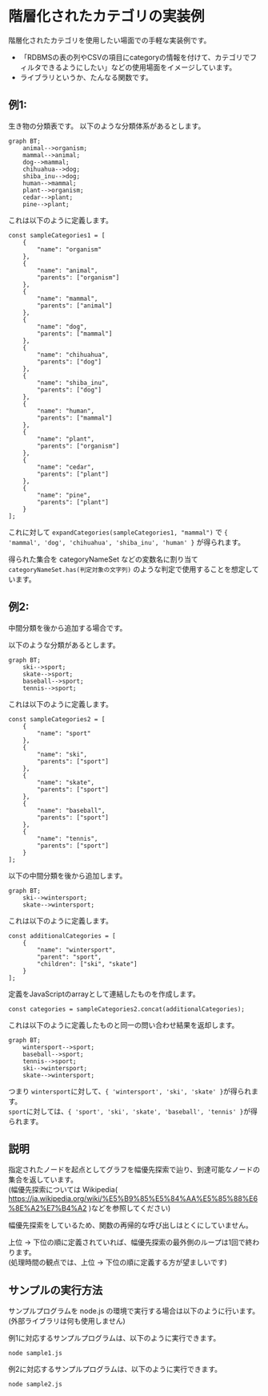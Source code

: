 # 階層化されたカテゴリの実装例
階層化されたカテゴリを使用したい場面での手軽な実装例です。
- 「RDBMSの表の列やCSVの項目にcategoryの情報を付けて、カテゴリでフィルタできるようにしたい」などの使用場面をイメージしています。
- ライブラリというか、たんなる関数です。

## 例1: 
生き物の分類表です。
以下のような分類体系があるとします。

```mermaid
graph BT;
    animal-->organism;
    mammal-->animal;
    dog-->mammal;
    chihuahua-->dog;
    shiba_inu-->dog;
    human-->mammal;
    plant-->organism;
    cedar-->plant;
    pine-->plant;
```

これは以下のように定義します。
```
const sampleCategories1 = [
    {
        "name": "organism"
    },
    {
        "name": "animal",
        "parents": ["organism"]
    },
    {
        "name": "mammal",
        "parents": ["animal"]
    },
    {
        "name": "dog",
        "parents": ["mammal"]
    },
    {
        "name": "chihuahua",
        "parents": ["dog"]
    },
    {
        "name": "shiba_inu",
        "parents": ["dog"]
    },
    {
        "name": "human",
        "parents": ["mammal"]
    },
    {
        "name": "plant",
        "parents": ["organism"]
    },
    {
        "name": "cedar",
        "parents": ["plant"]
    },
    {
        "name": "pine",
        "parents": ["plant"]
    }
];
```

これに対して ```expandCategories(sampleCategories1, "mammal")``` で ```{ 'mammal', 'dog', 'chihuahua', 'shiba_inu', 'human' }``` が得られます。

得られた集合を categoryNameSet などの変数名に割り当て ``` categoryNameSet.has(判定対象の文字列) ``` のような判定で使用することを想定しています。

## 例2: 

中間分類を後から追加する場合です。

以下のような分類があるとします。

```mermaid
graph BT;
    ski-->sport;
    skate-->sport;
    baseball-->sport;
    tennis-->sport;
```

これは以下のように定義します。
```
const sampleCategories2 = [
    {
        "name": "sport"
    },
    {
        "name": "ski",
        "parents": ["sport"]
    },
    {
        "name": "skate",
        "parents": ["sport"]
    },
    {
        "name": "baseball",
        "parents": ["sport"]
    },
    {
        "name": "tennis",
        "parents": ["sport"]
    }
];
```

以下の中間分類を後から追加します。

```mermaid
graph BT;
    ski-->wintersport;
    skate-->wintersport;
```

これは以下のように定義します。
```
const additionalCategories = [
    {
        "name": "wintersport",
        "parent": "sport",
        "children": ["ski", "skate"]
    }
];
```

定義をJavaScriptのarrayとして連結したものを作成します。
```
const categories = sampleCategories2.concat(additionalCategories);
```

これは以下のように定義したものと同一の問い合わせ結果を返却します。
```mermaid
graph BT;
    wintersport-->sport;
    baseball-->sport;
    tennis-->sport;
    ski-->wintersport;
    skate-->wintersport;
```

つまり ```wintersport```に対して、```{ 'wintersport', 'ski', 'skate' }```が得られます。
<br> ```sport```に対しては、```{ 'sport', 'ski', 'skate', 'baseball', 'tennis' }```が得られます。

## 説明
指定されたノードを起点としてグラフを幅優先探索で辿り、到達可能なノードの集合を返しています。
<br> (幅優先探索については Wikipedia( https://ja.wikipedia.org/wiki/%E5%B9%85%E5%84%AA%E5%85%88%E6%8E%A2%E7%B4%A2 )などを参照してください)

幅優先探索をしているため、関数の再帰的な呼び出しはとくにしていません。

上位 → 下位の順に定義されていれば、幅優先探索の最外側のループは1回で終わります。
<br> (処理時間の観点では、上位 → 下位の順に定義する方が望ましいです)

## サンプルの実行方法
サンプルプログラムを node.js の環境で実行する場合は以下のように行います。
<br> (外部ライブラリは何も使用しません)

例1に対応するサンプルプログラムは、以下のように実行できます。
```
node sample1.js
```

例2に対応するサンプルプログラムは、以下のように実行できます。
```
node sample2.js
```
